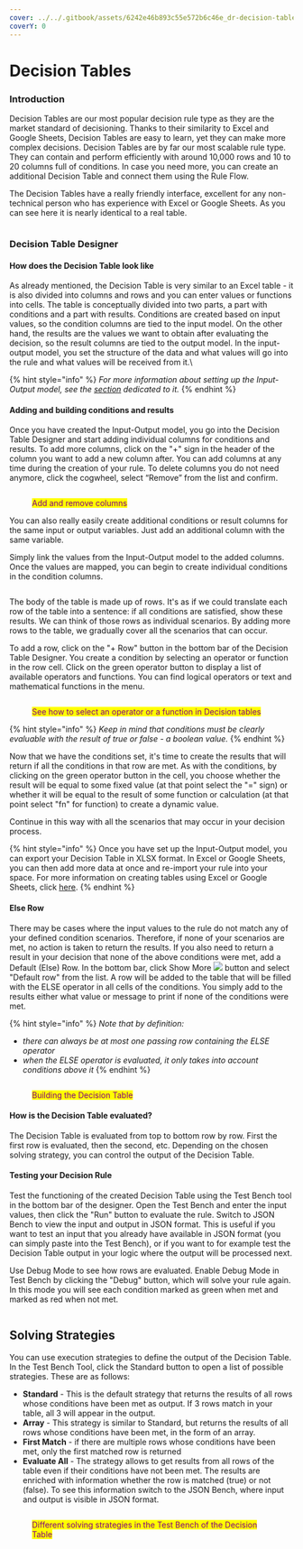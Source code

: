 ```yaml
---
cover: ../../.gitbook/assets/6242e46b893c55e572b6c46e_dr-decision-table.svg
coverY: 0
---
```


# Decision Tables

### Introduction

Decision Tables are our most popular decision rule type as they are the market standard of decisioning. Thanks to their similarity to Excel and Google Sheets, Decision Tables are easy to learn, yet they can make more complex decisions. Decision Tables are by far our most scalable rule type. They can contain and perform efficiently with around 10,000 rows and 10 to 20 columns full of conditions. In case you need more, you can create an additional Decision Table and connect them using the Rule Flow.

The Decision Tables have a really friendly interface, excellent for any non-technical person who has experience with Excel or Google Sheets. As you can see here it is nearly identical to a real table.

<figure><img src="../../.gitbook/assets/Lugagge weight.png" alt=""><figcaption></figcaption></figure>

### Decision Table Designer

#### How does the Decision Table look like

As already mentioned, the Decision Table is very similar to an Excel table - it is also divided into columns and rows and you can enter values or functions into cells. The table is conceptually divided into two parts, a part with conditions and a part with results. Conditions are created based on input values, so the condition columns are tied to the input model. On the other hand, the results are the values we want to obtain after evaluating the decision, so the result columns are tied to the output model. In the input-output model, you set the structure of the data and what values will go into the rule and what values will be received from it.\


{% hint style="info" %}
_For more information about setting up the Input-Output model, see the_ [_section_](https://app.gitbook.com/s/-MN4F4-qybg8XDATvios/decision-tables/input-and-output) _dedicated to it._&#x20;
{% endhint %}

#### Adding and building conditions and results

Once you have created the Input-Output model, you go into the Decision Table Designer and start adding individual columns for conditions and results. To add more columns, click on the "+" sign in the header of the column you want to add a new column after. You can add columns at any time during the creation of your rule. To delete columns you do not need anymore, click the cogwheel, select “Remove” from the list and confirm.

<figure><img src="../../.gitbook/assets/addingcolumnstable.gif" alt=""><figcaption><p><mark style="color:purple;">Add and remove columns</mark></p></figcaption></figure>

You can also really easily create additional conditions or result columns for the same input or output variables. Just add an additional column with the same variable.

Simply link the values from the Input-Output model to the added columns. Once the values are mapped, you can begin to create individual conditions in the condition columns.

<figure><img src="../../.gitbook/assets/bindcolumnstomodel.gif" alt=""><figcaption></figcaption></figure>

The body of the table is made up of rows. It's as if we could translate each row of the table into a sentence: if all conditions are satisfied, show these results. We can think of those rows as individual scenarios. By adding more rows to the table, we gradually cover all the scenarios that can occur.

To add a row, click on the "+ Row" button in the bottom bar of the Decision Table Designer. You create a condition by selecting an operator or function in the row cell. Click on the green operator button to display a list of available operators and functions. You can find logical operators or text and mathematical functions in the menu.

<figure><img src="../../.gitbook/assets/selecoperatortable.gif" alt=""><figcaption><p><mark style="color:purple;">See how to select an operator or a function in Decision tables</mark></p></figcaption></figure>

{% hint style="info" %}
_Keep in mind that conditions must be clearly evaluable with the result of true or false - a boolean value._
{% endhint %}

Now that we have the conditions set, it's time to create the results that will return if all the conditions in that row are met. As with the conditions, by clicking on the green operator button in the cell, you choose whether the result will be equal to some fixed value (at that point select the "=" sign) or whether it will be equal to the result of some function or calculation (at that point select "fn" for function) to create a dynamic value.

Continue in this way with all the scenarios that may occur in your decision process.

{% hint style="info" %}
Once you have set up the Input-Output model, you can export your Decision Table in XLSX format. In Excel or Google Sheets, you can then add more data at once and re-import your rule into your space. For more information on creating tables using Excel or Google Sheets, click [here](https://app.gitbook.com/s/-MN4F4-qybg8XDATvios/decision-tables/manage-tables-excel-gsheets).
{% endhint %}

#### Else Row

There may be cases where the input values to the rule do not match any of your defined condition scenarios. Therefore, if none of your scenarios are met, no action is taken to return the results. If you also need to return a result in your decision that none of the above conditions were met, add a Default (Else) Row. In the bottom bar, click Show More ![](<../../.gitbook/assets/busrurulescontextmenubutton (2).png>) button and select "Default row" from the list. A row will be added to the table that will be filled with the ELSE operator in all cells of the conditions. You simply add to the results either what value or message to print if none of the conditions were met.

{% hint style="info" %}
_Note that by definition:_

* _there can always be at most one passing row containing the ELSE operator_
* _when the ELSE operator is evaluated, it only takes into account conditions above it_
{% endhint %}

<figure><img src="../../.gitbook/assets/buildtable.gif" alt=""><figcaption><p><mark style="color:purple;">Building the Decision Table</mark></p></figcaption></figure>

#### How is the Decision Table evaluated?

The Decision Table is evaluated from top to bottom row by row. First the first row is evaluated, then the second, etc. Depending on the chosen solving strategy, you can control the output of the Decision Table.

#### Testing your Decision Rule

Test the functioning of the created Decision Table using the Test Bench tool in the bottom bar of the designer. Open the Test Bench and enter the input values, then click the "Run" button to evaluate the rule. Switch to JSON Bench to view the input and output in JSON format. This is useful if you want to test an input that you already have available in JSON format (you can simply paste into the Test Bench), or if you want to for example test the Decision Table output in your logic where the output will be processed next.

Use Debug Mode to see how rows are evaluated. Enable Debug Mode in Test Bench by clicking the "Debug" button, which will solve your rule again. In this mode you will see each condition marked as green when met and marked as red when not met.

<figure><img src="../../.gitbook/assets/testbench.gif" alt=""><figcaption></figcaption></figure>

## Solving Strategies

You can use execution strategies to define the output of the Decision Table. In the Test Bench Tool, click the Standard button to open a list of possible strategies. These are as follows:&#x20;

* **Standard** - This is the default strategy that returns the results of all rows whose conditions have been met as output. If 3 rows match in your table, all 3 will appear in the output.
* **Array** - This strategy is similar to Standard, but returns the results of all rows whose conditions have been met, in the form of an array.
* **First Match** - if there are multiple rows whose conditions have been met, only the first matched row is returned
* **Evaluate All** - The strategy allows to get results from all rows of the table even if their conditions have not been met. The results are enriched with information whether the row is matched (true) or not (false). To see this information switch to the JSON Bench, where input and output is visible in JSON format.

<figure><img src="../../.gitbook/assets/strategytable.gif" alt=""><figcaption><p><mark style="color:purple;">Different solving strategies in the Test Bench of the Decision Table</mark></p></figcaption></figure>
